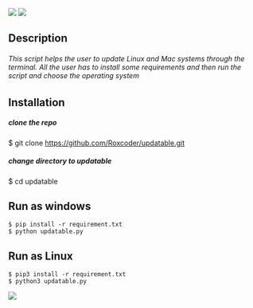 <p align=center>

<a target="_blank" href="https://www.python.org/downloads/" title="Python version"><img src="https://img.shields.io/badge/python-%3E=_3.6-green.svg"></a>
<a target="_blank" href="https://twitter.com/saudalminqah" title="My profile on twitter"><img src="https://img.shields.io/twitter/url/http/shields.io.svg?style=social"></a>

</p>

## Description
###### This script helps the user to update Linux and Mac systems through the terminal. All the user has to install some requirements and then run the script and choose the operating system

## Installation 

##### clone the repo
$ git clone https://github.com/Roxcoder/updatable.git

##### change directory to updatable
$ cd updatable

## Run as windows

```
$ pip install -r requirement.txt
$ python updatable.py
```
## Run as Linux

```
$ pip3 install -r requirement.txt
$ python3 updatable.py
```
<img src="https://raw.githubusercontent.com/Roxcoder/updatable/master/Capture.png" alte=Capture>